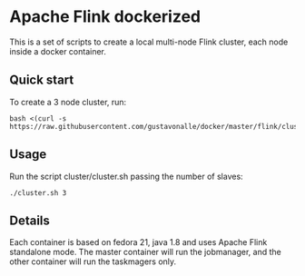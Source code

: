 Apache Flink dockerized
====

This is a set of scripts to create a local multi-node Flink cluster, each node inside a docker container.

Quick start
---

To create a 3 node cluster, run:

```
bash <(curl -s https://raw.githubusercontent.com/gustavonalle/docker/master/flink/cluster.sh)
```


Usage
---
Run the script cluster/cluster.sh passing the number of slaves: 

```
./cluster.sh 3
```

Details
---
Each container is based on fedora 21, java 1.8 and uses Apache Flink standalone mode. 
The master container will run the jobmanager, and the other container will run the taskmagers only.
